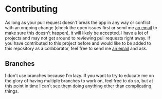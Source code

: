 # Contributing

As long as your pull request doesn't break the app in any way or conflict with an ongoing change (check the open issues first or send me [an email](mailto:dev@jfenn.me) to make sure this doesn't happen), it will likely be accepted. I have a lot of projects and may not get around to reviewing pull requests right away. If you have contributed to this project before and would like to be added to this repository as a collaborator, feel free to send me [an email](mailto:dev@jfenn.me) and ask.

## Branches

I don't use branches because I'm lazy. If you want to try to educate me on the glory of having multiple branches to work on, feel free to do so, but at this point in time I can't see them doing anything other than complicating things.
